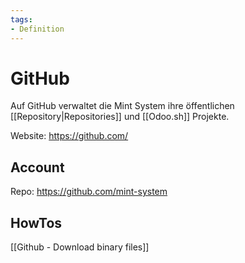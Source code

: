 ```yaml
---
tags:
- Definition
---
```

# GitHub

Auf GitHub verwaltet die Mint System ihre öffentlichen [[Repository|Repositories]] und [[Odoo.sh]] Projekte.

Website: <https://github.com/>

## Account

Repo: <https://github.com/mint-system>

## HowTos

[[Github - Download binary files]]